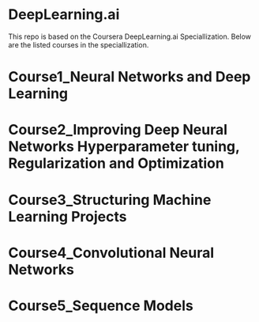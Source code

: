 # DeepLearning.ai
This repo is based on the Coursera DeepLearning.ai Speciallization. 
Below are the listed courses in the speciallization.

# Course1_Neural Networks and Deep Learning
# Course2_Improving Deep Neural Networks Hyperparameter tuning, Regularization and Optimization
# Course3_Structuring Machine Learning Projects
# Course4_Convolutional Neural Networks
# Course5_Sequence Models
